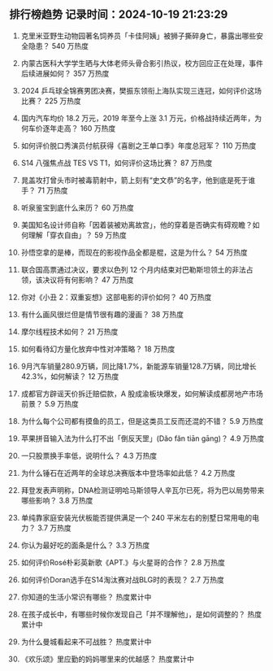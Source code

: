 
## 排行榜趋势 记录时间：2024-10-19 21:23:29
  
  1. 克里米亚野生动物园著名饲养员「卡佳阿姨」被狮子撕碎身亡，暴露出哪些安全隐患？ 540 万热度
    
  2. 内蒙古医科大学学生晒与大体老师头骨合影引热议，校方回应正在处理，事件后续进展如何？ 357 万热度
    
  3. 2024 乒乓球全锦赛男团决赛，樊振东领衔上海队实现三连冠，如何评价这场比赛？ 225 万热度
    
  4. 国内汽车均价 18.2 万元，2019 年至今上涨 3.1 万元，价格战持续近两年，为何车价逐年走高？ 160 万热度
    
  5. 如何评价脱口秀演员付航获得《喜剧之王单口季》年度总冠军？ 110 万热度
    
  6. S14 八强焦点战 TES VS T1，如何评价这场比赛？ 87 万热度
    
  7. 晁盖攻打曾头市时被毒箭射中，箭上刻有“史文恭”的名字，他到底是死于谁手？ 71 万热度
    
  8. 听泉鉴宝到底什么来历？ 60 万热度
    
  9. 美国知名设计师自称「因着装被劝离故宫」，他的穿着是否确实有碍观瞻？如何理解「穿衣自由」？ 59 万热度
    
  10. 孙悟空拿的是棒，而现在的影视作品全都是棍，这是为什么？ 54 万热度
    
  11. 联合国高票通过决议，要求以色列 12 个月内结束对巴勒斯坦领土的非法占领，该决议将有何影响？ 47 万热度
    
  12. 你对《小丑 2：双重妄想》这部电影的评价如何？ 40 万热度
    
  13. 有什么画风很烂但是情节很有趣的漫画？ 38 万热度
    
  14. 摩尔线程技术如何？ 21 万热度
    
  15. 如何看待幻方量化放弃中性对冲策略？ 18 万热度
    
  16. 9月汽车销量280.9万辆，同比降1.7%，新能源车销量128.7万辆，同比增长42.3%，如何解读？ 12 万热度
    
  17. 成都官方辟谣天价拆迁赔偿款，A 股成渝板块爆发，如何解读成都房地产市场前景？ 5.9 万热度
    
  18. 为什么每个公司都有摸鱼的员工，但是这类员工反而还混的不错？ 5.9 万热度
    
  19. 苹果拼音输入法为什么打不出「倒反天罡」(Dǎo fǎn tiān gāng)？ 4.9 万热度
    
  20. 一只股票换手率低，说明什么？ 4.3 万热度
    
  21. 为什么锤石在近两年的全球总决赛版本中登场率如此低？ 4.2 万热度
    
  22. 拜登发表声明称，DNA检测证明哈马斯领导人辛瓦尔已死，将为巴以局势带来哪些影响？ 3.8 万热度
    
  23. 单纯靠家庭安装光伏板能否提供满足一个 240 平米左右的别墅日常用电的电力？ 3.7 万热度
    
  24. 你认为最好吃的面条是什么？ 3.3 万热度
    
  25. 如何评价Rosé朴彩英新歌《APT.》与火星哥的合作？ 2.8 万热度
    
  26. 如何评价Doran选手在S14淘汰赛对战BLG时的表现？ 2.7 万热度
    
  27. 你知道的生活小常识有哪些？ 热度累计中
    
  28. 在孩子成长中，有哪些时候你发现自己「并不理解他」，是如何调整的？ 热度累计中
    
  29. 为什么曼城看起来不可战胜？ 热度累计中
    
  30. 《欢乐颂》里应勤的妈妈哪里来的优越感？ 热度累计中
    